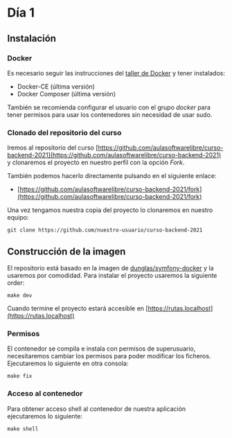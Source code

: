 # Día 1

## Instalación

### Docker

Es necesario seguir las instrucciones del [taller de Docker](https://aulasoftwarelibre.github.io/taller-de-docker/) y tener instalados:

- Docker-CE (última versión)
- Docker Composer (última versión)

También se recomienda configurar el usuario con el grupo _docker_ para tener permisos para usar los contenedores sin necesidad de usar sudo.

### Clonado del repositorio del curso

Iremos al repositorio del curso [https://github.com/aulasoftwarelibre/curso-backend-2021](https://github.com/aulasoftwarelibre/curso-backend-2021) y clonaremos el proyecto en nuestro perfil con la opción _Fork_.

También podemos hacerlo directamente pulsando en el siguiente enlace:

- [https://github.com/aulasoftwarelibre/curso-backend-2021/fork](https://github.com/aulasoftwarelibre/curso-backend-2021/fork)

Una vez tengamos nuestra copia del proyecto lo clonaremos en nuestro equipo:

    git clone https://github.com/nuestro-usuario/curso-backend-2021

## Construcción de la imagen

El repositorio está basado en la imagen de [dunglas/symfony-docker](https://github.com/dunglas/symfony-docker) y la usaremos por comodidad. Para instalar el proyecto usaremos la siguiente order:

    make dev

Cuando termine el proyecto estará accesible en [https://rutas.localhost](https://rutas.localhost)

### Permisos

El contenedor se compila e instala con permisos de superusuario, necesitaremos cambiar los permisos para poder modificar los ficheros. Ejecutaremos lo siguiente en otra consola:

    make fix

### Acceso al contenedor

Para obtener acceso shell al contenedor de nuestra aplicación ejecutaremos lo siguiente:

    make shell
